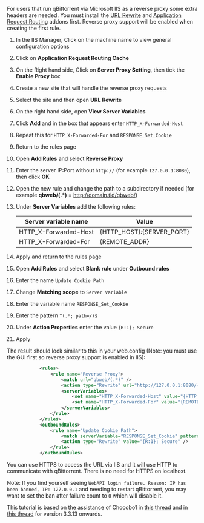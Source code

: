 For users that run qBittorrent via Microsoft IIS as a reverse proxy some extra headers are needed. You must install the [URL Rewrite](https://www.iis.net/downloads/microsoft/url-rewrite) and [Application Request Routing](https://www.iis.net/downloads/microsoft/application-request-routing) addons first. Reverse proxy support will be enabled when creating the first rule.

1. In the IIS Manager, Click on the machine name to view general configuration options
2. Click on **Application Request Routing Cache**
3. On the Right hand side, Click on **Server Proxy Setting**, then tick the **Enable Proxy** box
4. Create a new site that will handle the reverse proxy requests
5. Select the site and then open **URL Rewrite**
6. On the right hand side, open **View Server Variables**
7. Click **Add** and in the box that appears enter `HTTP_X-Forwarded-Host`
8. Repeat this for `HTTP_X-Forwarded-For` and `RESPONSE_Set_Cookie`
9. Return to the rules page
10. Open **Add Rules** and select **Reverse Proxy**
11. Enter the server IP:Port without `http://` (for example `127.0.0.1:8080`), then click **OK**
12. Open the new rule and change the path to a subdirectory if needed (for example **qbweb/(.*)** = http://domain.tld/qbweb/)
13. Under **Server Variables** add the following rules:

    | Server variable name  | Value                     |
    | --------------------- | ------------------------- |
    | HTTP_X-Forwarded-Host | {HTTP_HOST}:{SERVER_PORT} |
    | HTTP_X-Forwarded-For  | {REMOTE_ADDR}             |

14. Apply and return to the rules page
15. Open **Add Rules** and select **Blank rule** under **Outbound rules**
16. Enter the name `Update Cookie Path`
17. Change **Matching scope** to `Server Variable`
18. Enter the variable name `RESPONSE_Set_Cookie`
19. Enter the pattern `^(.*; path=/)$`
20. Under **Action Properties** enter the value `{R:1}; Secure`
21. Apply

The result should look similar to this in your web.config (Note: you must use the GUI first so reverse proxy support is enabled in IIS):
```xml
            <rules>
                <rule name="Reverse Proxy">
                    <match url="qbweb/(.*)" />
                    <action type="Rewrite" url="http://127.0.0.1:8080/{R:1}" />
                    <serverVariables>
                        <set name="HTTP_X-Forwarded-Host" value="{HTTP_HOST}:{SERVER_PORT}" />
                        <set name="HTTP_X-Forwarded-For" value="{REMOTE_ADDR}" />                        
                    </serverVariables>
                </rule>
            </rules>
            <outboundRules>
                <rule name="Update Cookie Path">
                    <match serverVariable="RESPONSE_Set_Cookie" pattern="^(.*; path=/)$" negate="false" />
                    <action type="Rewrite" value="{R:1}; Secure" />
                </rule>
            </outboundRules>
```

You can use HTTPS to access the URL via IIS and it will use HTTP to communicate with qBittorrent. There is no need for HTTPS on localhost. 

Note: If you find yourself seeing `WebAPI login failure. Reason: IP has been banned, IP: 127.0.0.1` and needing to restart qBittorrent, you may want to set the ban after failure count to `0` which will disable it.

This tutorial is based on the assistance of Chocobo1 in [this thread](https://github.com/qbittorrent/qBittorrent/issues/7311) and in [this thread](https://github.com/qbittorrent/qBittorrent/issues/7577) for version 3.3.13 onwards.
